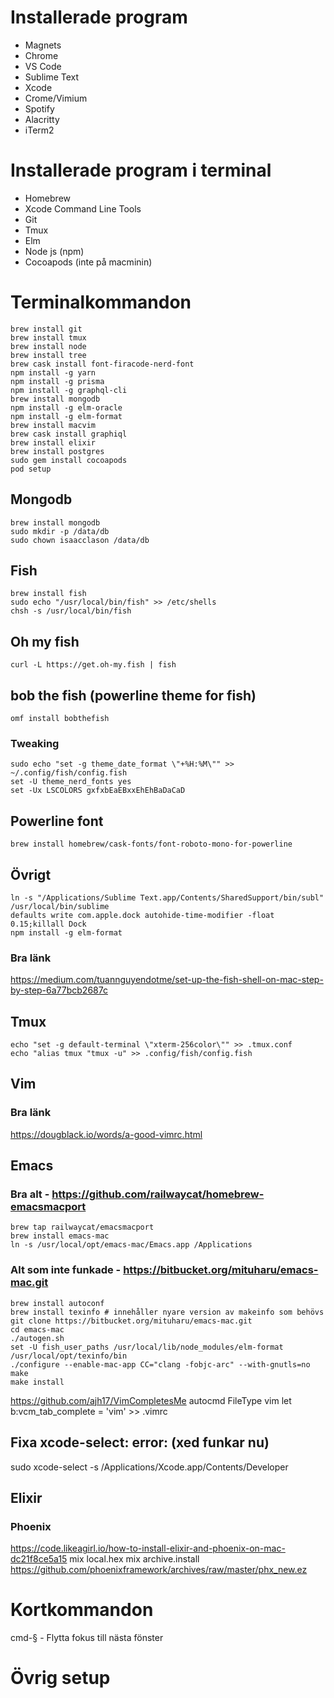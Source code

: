 # Installerade program
* Magnets
* Chrome
* VS Code
* Sublime Text
* Xcode
* Crome/Vimium
* Spotify
* Alacritty
* iTerm2

# Installerade program i terminal
* Homebrew
* Xcode Command Line Tools
* Git
* Tmux
* Elm
* Node js (npm)
* Cocoapods (inte på macminin)

# Terminalkommandon
```
brew install git
brew install tmux
brew install node
brew install tree
brew cask install font-firacode-nerd-font
npm install -g yarn
npm install -g prisma
npm install -g graphql-cli
brew install mongodb
npm install -g elm-oracle
npm install -g elm-format
brew install macvim
brew cask install graphiql
brew install elixir
brew install postgres
sudo gem install cocoapods
pod setup
```
## Mongodb
```
brew install mongodb
sudo mkdir -p /data/db
sudo chown isaacclason /data/db
```
## Fish
```
brew install fish
sudo echo "/usr/local/bin/fish" >> /etc/shells
chsh -s /usr/local/bin/fish
```
## Oh my fish
```
curl -L https://get.oh-my.fish | fish
```
## bob the fish (powerline theme for fish)
```
omf install bobthefish
```

### Tweaking
```
sudo echo "set -g theme_date_format \"+%H:%M\"" >> ~/.config/fish/config.fish
set -U theme_nerd_fonts yes
set -Ux LSCOLORS gxfxbEaEBxxEhEhBaDaCaD
```
## Powerline font
```
brew install homebrew/cask-fonts/font-roboto-mono-for-powerline
```
## Övrigt
```
ln -s "/Applications/Sublime Text.app/Contents/SharedSupport/bin/subl" /usr/local/bin/sublime
defaults write com.apple.dock autohide-time-modifier -float 0.15;killall Dock
npm install -g elm-format
```
### Bra länk
https://medium.com/tuannguyendotme/set-up-the-fish-shell-on-mac-step-by-step-6a77bcb2687c

## Tmux
```
echo "set -g default-terminal \"xterm-256color\"" >> .tmux.conf
echo "alias tmux "tmux -u" >> .config/fish/config.fish
```
## Vim
### Bra länk
https://dougblack.io/words/a-good-vimrc.html

## Emacs
### Bra alt - https://github.com/railwaycat/homebrew-emacsmacport
```
brew tap railwaycat/emacsmacport
brew install emacs-mac
ln -s /usr/local/opt/emacs-mac/Emacs.app /Applications
```


### Alt som inte funkade - https://bitbucket.org/mituharu/emacs-mac.git
```
brew install autoconf
brew install texinfo # innehåller nyare version av makeinfo som behövs
git clone https://bitbucket.org/mituharu/emacs-mac.git
cd emacs-mac
./autogen.sh
set -U fish_user_paths /usr/local/lib/node_modules/elm-format /usr/local/opt/texinfo/bin
./configure --enable-mac-app CC="clang -fobjc-arc" --with-gnutls=no
make
make install
```
https://github.com/ajh17/VimCompletesMe
autocmd FileType vim let b:vcm_tab_complete = 'vim' >> .vimrc

## Fixa xcode-select: error: (xed funkar nu)
sudo xcode-select -s /Applications/Xcode.app/Contents/Developer

## Elixir
### Phoenix
https://code.likeagirl.io/how-to-install-elixir-and-phoenix-on-mac-dc21f8ce5a15
mix local.hex 
mix archive.install https://github.com/phoenixframework/archives/raw/master/phx_new.ez

# Kortkommandon
cmd-§ - Flytta fokus till nästa fönster

# Övrig setup
